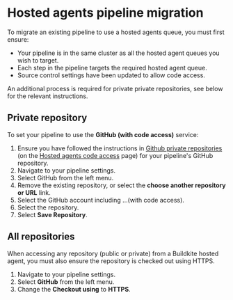 # Hosted agents pipeline migration

To migrate an existing pipeline to use a hosted agents queue, you must first ensure:

- Your pipeline is in the same cluster as all the hosted agent queues you wish to target.
- Each step in the pipeline targets the required hosted agent queue.
- Source control settings have been updated to allow code access.

An additional process is required for private private repositories, see below for the relevant instructions.

## Private repository

To set your pipeline to use the **GitHub (with code access)** service:

1. Ensure you have followed the instructions in [Github private repositories](/docs/pipelines/hosted-agents/code-access#github-private-repositories) (on the [Hosted agents code access](/docs/pipelines/hosted-agents/code-access) page) for your pipeline's GitHub repository.
1. Navigate to your pipeline settings.
1. Select GitHub from the left menu.
1. Remove the existing repository, or select the **choose another repository or URL** link.
1. Select the GitHub account including ...(with code access).
1. Select the repository.
1. Select **Save Repository**.

## All repositories

When accessing any repository (public or private) from a Buildkite hosted agent, you must also ensure the repository is checked out using HTTPS.

1. Navigate to your pipeline settings.
1. Select **GitHub** from the left menu.
1. Change the **Checkout using** to **HTTPS**.
